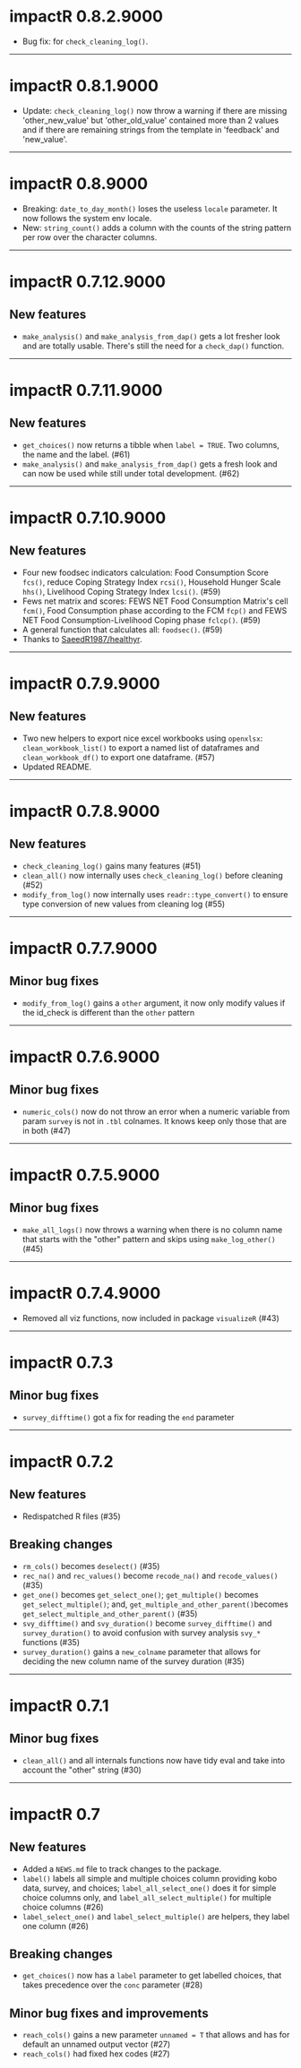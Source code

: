 # impactR 0.8.2.9000

* Bug fix: for `check_cleaning_log()`.

---

# impactR 0.8.1.9000

* Update: `check_cleaning_log()` now throw a warning if there are missing 'other_new_value' but 'other_old_value' contained more than 2 values and if there are remaining strings from the template in 'feedback' and 'new_value'.

---

# impactR 0.8.9000

* Breaking: `date_to_day_month()` loses the useless `locale` parameter. It now follows the system env locale.
* New: `string_count()` adds a column with the counts of the string pattern per row over the character columns.

---

# impactR 0.7.12.9000

## New features

* `make_analysis()` and `make_analysis_from_dap()` gets a lot fresher look and are totally usable. There's still the need for a `check_dap()` function.

---

# impactR 0.7.11.9000

## New features

* `get_choices()` now returns a tibble when `label = TRUE`. Two columns, the name and the label. (#61)
* `make_analysis()` and `make_analysis_from_dap()` gets a fresh look and can now be used while still under total development. (#62)

---

# impactR 0.7.10.9000

## New features

* Four new foodsec indicators calculation: Food Consumption Score `fcs()`, reduce Coping Strategy Index `rcsi()`, Household Hunger Scale `hhs()`, Livelihood Coping Strategy Index `lcsi()`. (#59)
* Fews net matrix and scores: FEWS NET Food Consumption Matrix's cell `fcm()`, Food Consumption phase according to the FCM `fcp()` and FEWS NET Food Consumption-Livelihood Coping phase `fclcp()`. (#59)
* A general function that calculates all: `foodsec()`. (#59)
* Thanks to [SaeedR1987/healthyr](https://github.com/SaeedR1987/healthyr).

--- 

# impactR 0.7.9.9000

## New features

* Two new helpers to export nice excel workbooks using `openxlsx`: `clean_workbook_list()` to export a named list of dataframes and `clean_workbook_df()` to export one dataframe. (#57)
* Updated README.

--- 

# impactR 0.7.8.9000

## New features

* `check_cleaning_log()` gains many features (#51)
* `clean_all()` now internally uses `check_cleaning_log()` before cleaning (#52)
* `modify_from_log()` now internally uses `readr::type_convert()` to ensure type conversion of new values from cleaning log (#55)

--- 


# impactR 0.7.7.9000

## Minor bug fixes

* `modify_from_log()` gains a `other` argument, it now only modify values if the id_check is different than the `other` pattern

--- 

# impactR 0.7.6.9000

## Minor bug fixes

* `numeric_cols()` now do not throw an error when a numeric variable from param `survey` is not in `.tbl` colnames. It knows keep only those that are in both (#47)

--- 

# impactR 0.7.5.9000

## Minor bug fixes

* `make_all_logs()` now throws a warning when there is no column name that starts with the "other" pattern and skips using `make_log_other()` (#45)

--- 

# impactR 0.7.4.9000

* Removed all viz functions, now included in package `visualizeR` (#43)

--- 

# impactR 0.7.3

## Minor bug fixes

* `survey_difftime()` got a fix for reading the `end` parameter

--- 

# impactR 0.7.2 

## New features

* Redispatched R files (#35)

## Breaking changes

* `rm_cols()` becomes `deselect()` (#35)
* `rec_na()` and `rec_values()` become `recode_na()` and `recode_values()` (#35)
* `get_one()` becomes `get_select_one()`; `get_multiple()` becomes `get_select_multiple()`; and, `get_multiple_and_other_parent()`becomes `get_select_multiple_and_other_parent()` (#35)
* `svy_difftime()` and `svy_duration()` become `survey_difftime()` and `survey_duration()` to avoid confusion with survey analysis `svy_*` functions (#35)
* `survey_duration()` gains a `new_colname` parameter that allows for deciding the new column name of the survey duration (#35)

---

# impactR 0.7.1

## Minor bug fixes

* `clean_all()` and all internals functions now have tidy eval and take into account the "other" string (#30)

---

# impactR 0.7

## New features

* Added a `NEWS.md` file to track changes to the package.
* `label()` labels all simple and multiple choices column providing kobo data, survey, and choices; `label_all_select_one()` does it for simple choice columns only, and `label_all_select_multiple()` for multiple choice columns (#26)
* `label_select_one()` and `label_select_multiple()` are helpers, they label one column (#26)

## Breaking changes

* `get_choices()` now has a `label` parameter to get labelled choices, that takes precedence over the `conc` parameter (#28)


## Minor bug fixes and improvements

* `reach_cols()` gains a new parameter `unnamed = T` that allows and has for default an unnamed output vector (#27)
* `reach_cols()` had fixed hex codes (#27)


